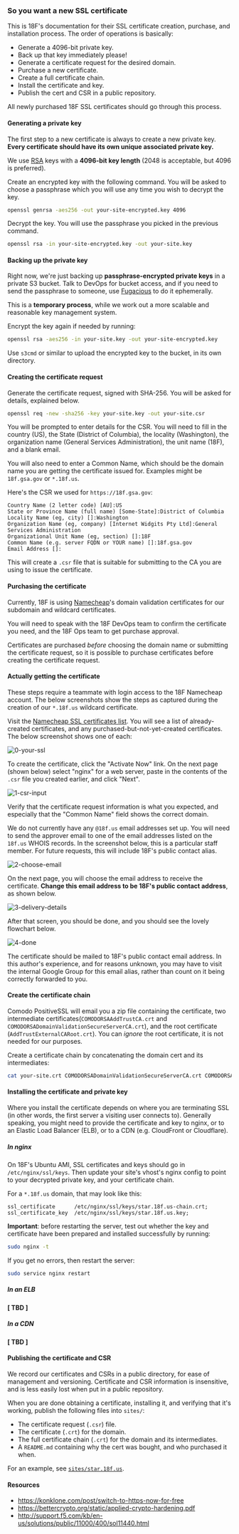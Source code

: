 ### So you want a new SSL certificate

This is 18F's documentation for their SSL certificate creation, purchase, and installation process. The order of operations is basically:

* Generate a 4096-bit private key.
* Back up that key immediately please!
* Generate a certificate request for the desired domain.
* Purchase a new certificate.
* Create a full certificate chain.
* Install the certificate and key.
* Publish the cert and CSR in a public repository.

All newly purchased 18F SSL certificates should go through this process.

#### Generating a private key

The first step to a new certificate is always to create a new private key. **Every certificate should have its own unique associated private key.**

We use [RSA](https://en.wikipedia.org/wiki/RSA_(cryptosystem)) keys with a **4096-bit key length** (2048 is acceptable, but 4096 is preferred).

Create an encrypted key with the following command. You will be asked to choose a passphrase which you will use any time you wish to decrypt the key.

```bash
openssl genrsa -aes256 -out your-site-encrypted.key 4096
```

Decrypt the key. You will use the passphrase you picked in the previous command.

```bash
openssl rsa -in your-site-encrypted.key -out your-site.key
```

#### Backing up the private key

Right now, we're just backing up **passphrase-encrypted private keys** in a private S3 bucket. Talk to DevOps for bucket access, and if you need to send the passphrase to someone, use [Fugacious](https://fugacio.us) to do it ephemerally.

This is a **temporary process**, while we work out a more scalable and reasonable key management system.

Encrypt the key again if needed by running:

```bash
openssl rsa -aes256 -in your-site.key -out your-site-encrypted.key
```

Use `s3cmd` or similar to upload the encrypted key to the bucket, in its own directory.

#### Creating the certificate request

Generate the certificate request, signed with SHA-256. You will be asked for details, explained below.

```bash
openssl req -new -sha256 -key your-site.key -out your-site.csr
```

You will be prompted to enter details for the CSR. You will need to fill in the country (US), the State (District of Columbia), the locality (Washington), the organization name (General Services Administration), the unit name (18F), and a blank email.

You will also need to enter a Common Name, which should be the domain name you are getting the certificate issued for. Examples might be `18f.gsa.gov` or `*.18f.us`.

Here's the CSR we used for `https://18f.gsa.gov`:

```
Country Name (2 letter code) [AU]:US
State or Province Name (full name) [Some-State]:District of Columbia
Locality Name (eg, city) []:Washington
Organization Name (eg, company) [Internet Widgits Pty Ltd]:General Services Administration
Organizational Unit Name (eg, section) []:18F
Common Name (e.g. server FQDN or YOUR name) []:18f.gsa.gov
Email Address []:
```

This will create a `.csr` file that is suitable for submitting to the CA you are using to issue the certificate.

#### Purchasing the certificate

Currently, 18F is using [Namecheap](https://www.namecheap.com/security/ssl-certificates/domain-validation.aspx)'s domain validation certificates for our subdomain and wildcard certificates.

You will need to speak with the 18F DevOps team to confirm the certificate you need, and the 18F Ops team to get purchase approval.

Certificates are purchased _before_ choosing the domain name or submitting the certificate request, so it is possible to purchase certificates before creating the certificate request.

#### Actually getting the certificate

These steps require a teammate with login access to the 18F Namecheap account. The below screenshots show the steps as captured during the creation of our `*.18f.us` wildcard certificate.

Visit the [Namecheap SSL certificates list](https://manage.www.namecheap.com/myaccount/ssl-list.asp). You will see a list of already-created certificates, and any purchased-but-not-yet-created certificates. The below screenshot shows one of each:

![0-your-ssl](images/0-your-ssl.png)

To create the certificate, click the "Activate Now" link. On the next page (shown below) select "nginx" for a web server, paste in the contents of the `.csr` file you created earlier, and click "Next".

![1-csr-input](images/1-csr-input.png)

Verify that the certificate request information is what you expected, and especially that the "Common Name" field shows the correct domain.

We do not currently have any `@18f.us` email addresses set up. You will need to send the approver email to one of the email addresses listed on the `18f.us` WHOIS records. In the screenshot below, this is a particular staff member. For future requests, this will include 18F's public contact alias.

![2-choose-email](images/2-choose-email.png)

On the next page, you will choose the email address to receive the certificate. **Change this email address to be 18F's public contact address**, as shown below.

![3-delivery-details](images/3-delivery-details.png)

After that screen, you should be done, and you should see the lovely flowchart below.

![4-done](images/4-done.png)

The certificate should be mailed to 18F's public contact email address. In this author's experience, and for reasons unknown, you may have to visit the internal Google Group for this email alias, rather than count on it being correctly forwarded to you.

#### Create the certificate chain

Comodo PositiveSSL will email you a zip file containing the certificate, two intermediate certificates(`COMODORSAAddTrustCA.crt` and `COMODORSADomainValidationSecureServerCA.crt`), and the root certificate (`AddTrustExternalCARoot.crt`). You can _ignore_ the root certificate, it is not needed for our purposes.

Create a certificate chain by concatenating the domain cert and its intermediates:

```bash
cat your-site.crt COMODORSADomainValidationSecureServerCA.crt COMODORSAAddTrustCA.crt > your-site-chain.crt
```

#### Installing the certificate and private key

Where you install the certificate depends on where you are terminating SSL (in other words, the first server a visiting user connects to). Generally speaking, you might need to provide the certificate and key to nginx, or to an Elastic Load Balancer (ELB), or to a CDN (e.g. CloudFront or Cloudflare).

##### In nginx

On 18F's Ubuntu AMI, SSL certificates and keys should go in `/etc/nginx/ssl/keys`. Then update your site's vhost's nginx config to point to your decrypted private key, and your certificate chain.

For a `*.18f.us` domain, that may look like this:

```
ssl_certificate      /etc/nginx/ssl/keys/star.18f.us-chain.crt;
ssl_certificate_key  /etc/nginx/ssl/keys/star.18f.us.key;
```

**Important**: before restarting the server, test out whether the key and certificate have been prepared and installed successfully by running:

```bash
sudo nginx -t
```

If you get no errors, then restart the server:

```bash
sudo service nginx restart
```

##### In an ELB

**[ TBD ]**

##### In a CDN

**[ TBD ]**

#### Publishing the certificate and CSR

We record our certificates and CSRs in a public directory, for ease of management and versioning. Certificate and CSR information is insensitive, and is less easily lost when put in a public repository.

When you are done obtaining a certificate, installing it, and verifying that it's working, publish the following files into `sites/`:

* The certificate request (`.csr`) file.
* The certificate (`.crt`) for the domain.
* The full certificate chain (`.crt`) for the domain and its intermediates.
* A `README.md` containing why the cert was bought, and who purchased it when.

For an example, see [`sites/star.18f.us`](sites/star.18f.us).

#### Resources

* https://konklone.com/post/switch-to-https-now-for-free
* https://bettercrypto.org/static/applied-crypto-hardening.pdf
* http://support.f5.com/kb/en-us/solutions/public/11000/400/sol11440.html
